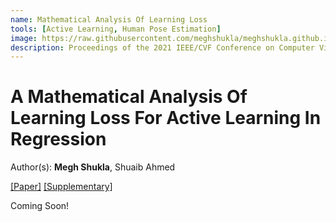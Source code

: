 ```yaml
---
name: Mathematical Analysis Of Learning Loss
tools: [Active Learning, Human Pose Estimation]
image: https://raw.githubusercontent.com/meghshukla/meghshukla.github.io/master/images/LL%2B%2B_CVPRW.jpg
description: Proceedings of the 2021 IEEE/CVF Conference on Computer Vision and Pattern Recognition Workshops (CVPRW)
---
```


# A Mathematical Analysis Of Learning Loss For Active Learning In Regression
Author(s): **Megh Shukla**, Shuaib Ahmed  

<a href="https://meghshukla.github.io/files/Math_Analysis_LearningLoss.pdf" target="_blank">[Paper]</a>  <a href="https://meghshukla.github.io/files/Math_Analysis_LearningLoss-supplementary.pdf" target="_blank">[Supplementary]</a>  

Coming Soon!